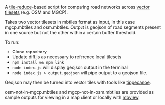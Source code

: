 A [tile-reduce](https://github.com/mapbox/tile-reduce)-based script for comparing road networks across [vector tilesets](https://github.com/mapbox/vector-tile-spec) (e.g. OSM and MGCP).

Takes two vector tilesets in mbtiles format as input, in this case mgcp.mbtiles and osm.mbtiles. Output is geojson of road segments present in one source but not the other within a certain buffer threshold. 

To run:

* Clone repository
* Update diff.js as necessary to reference local tilesets
* `npm install && npm link`
* `node index.js` will display geojson output in the terminal
* `node index.js > output.geojson` will pipe output to a geojson file.

Geojson may then be turned into vector tiles with tools like [tippecanoe](https://github.com/mapbox/tippecanoe).

osm-not-in-mgcp.mbtiles and mgcp-not-in-osm.mbtiles are provided as sample outputs for viewing in a map client or locally with [mbview](https://github.com/mapbox/mbview).
